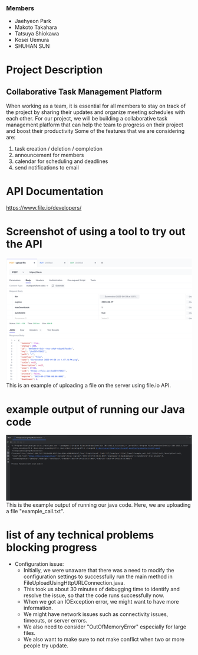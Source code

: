 ### Members
- Jaehyeon Park
- Makoto Takahara
- Tatsuya Shiokawa
- Kosei Uemura
- SHUHAN SUN
# Project Description
## Collaborative Task Management Platform
When working as a team, it is essential for all members to stay on track of the project by sharing their updates and organize meeting schedules with each other. 
For our project, we will be building a collaborative task management platform that can help the team to progress on their project and boost their productivity
Some of the features that we are considering are:
1. task creation / deletion / completion 
2. announcement for members 
3. calendar for scheduling and deadlines 
4. send notifications to email

# API Documentation
https://www.file.io/developers/
# Screenshot of using a tool to try out the API
![](hoppscotchScreenshot.png)
This is an example of uploading a file on the server using file.io API.
# example output of running our Java code
![](javaScreenshot.png)
This is the example output of running our java code. Here, we are uploading a file "example_call.txt".
# list of any technical problems blocking progress
- Configuration issue:
    - Initially, we were unaware that there was a need to modify the configuration settings to successfully run the main method in FileUploadUsingHttpURLConnection.java.
    - This took us about 30 minutes of debugging time to identify and resolve the issue, so that the code runs successfully now.
    - When we got an IOException error, we might want to have more information.
    - We might have network issues such as connectivity issues, timeouts, or server errors.
    - We also need to consider "OutOfMemoryError" especially for large files.
    - We also want to make sure to not make conflict when two or more people try update.
